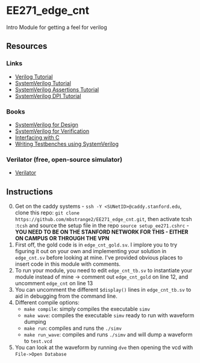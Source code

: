# EE271_edge_cnt
Intro Module for getting a feel for verilog

## Resources
### Links
+ [Verilog Tutorial](http://www.doulos.com/knowhow/verilog_designers_guide/)
+ [SystemVerilog Tutorial](http://www.doulos.com/knowhow/sysverilog/tutorial/)
+ [SystemVerilog Assertions Tutorial](http://www.doulos.com/knowhow/sysverilog/tutorial/assertions/)
+ [SystemVerilog DPI Tutorial](http://www.doulos.com/knowhow/sysverilog/tutorial/dpi/)
### Books
+ [SystemVerilog for Design](http://www.springerlink.com/content/w134858r71387n5h/)
+ [SystemVerilog for Verification](http://www.springerlink.com/content/x71knj/)
+ [Interfacing with C](http://www.springerlink.com/content/j703h3nj43498410/?p=67a54fc6ae7f4195b6def6f1196cbad6&pi=11)
+ [Writing Testbenches using SystemVerilog](http://www.springerlink.com/content/kv2481/)

### Verilator (free, open-source simulator)
+ [Verilator](https://www.veripool.org/wiki/verilator)

## Instructions
0. Get on the caddy systems - `ssh -Y <SUNetID>@caddy.stanford.edu`, clone this repo: `git clone https://github.com/mbstrange2/EE271_edge_cnt.git`, then activate tcsh :`tcsh`
and source the setup file in the repo `source setup_ee271.cshrc` - **YOU NEED TO BE ON THE STANFORD NETWORK FOR THIS - EITHER ON CAMPUS OR THROUGH THE VPN**
1. First off, the gold code is in `edge_cnt_gold.sv`. I implore you to try figuring it out on your own and implementing
your solution in `edge_cnt.sv` before looking at mine.  I've provided obvious places to insert code in this module with comments.
2. To run your module, you need to edit `edge_cnt_tb.sv` to instantiate your module instead of mine -> comment out `edge_cnt_gold` on line 12, and uncomment `edge_cnt` on line 13
3. You can uncomment the different `$display()` lines in `edge_cnt_tb.sv` to aid in debugging from the command line.
4. Different compile options:
    + `make compile`: simply compiles the executable `simv`
    + `make wave`: compiles the executable `simv` ready to run with waveform dumping
    + `make run`: compiles and runs the `./simv`
    + `make run_wave`: compiles and runs `./simv` and will dump a waveform to `test.vcd`
5. You can look at the waveform by running `dve` then opening the vcd with `File->Open Database`
